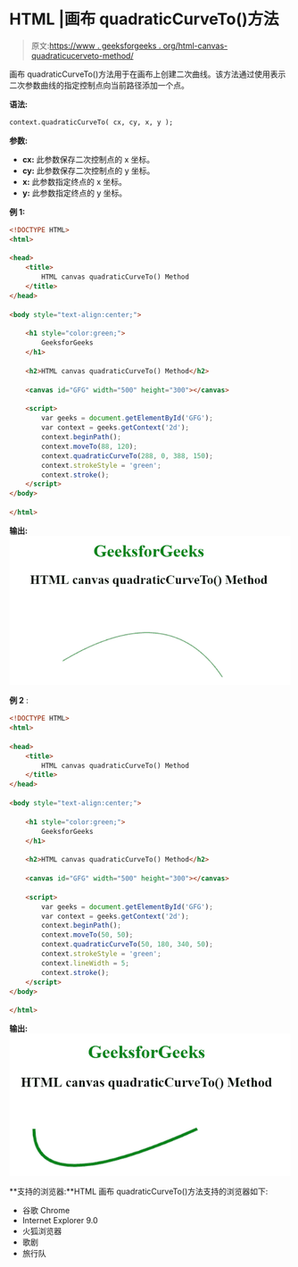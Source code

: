 # HTML |画布 quadraticCurveTo()方法

> 原文:[https://www . geeksforgeeks . org/html-canvas-quadraticucerveto-method/](https://www.geeksforgeeks.org/html-canvas-quadraticcurveto-method/)

画布 quadraticCurveTo()方法用于在画布上创建二次曲线。该方法通过使用表示二次参数曲线的指定控制点向当前路径添加一个点。

**语法:**

```html
context.quadraticCurveTo( cx, cy, x, y );
```

**参数:**

*   **cx:** 此参数保存二次控制点的 x 坐标。
*   **cy:** 此参数保存二次控制点的 y 坐标。
*   **x:** 此参数指定终点的 x 坐标。
*   **y:** 此参数指定终点的 y 坐标。

**例 1:**

```html
<!DOCTYPE HTML>
<html>

<head> 
    <title> 
        HTML canvas quadraticCurveTo() Method
    </title> 
</head> 

<body style="text-align:center;"> 

    <h1 style="color:green;">
        GeeksforGeeks
    </h1> 

    <h2>HTML canvas quadraticCurveTo() Method</h2> 

    <canvas id="GFG" width="500" height="300"></canvas> 

    <script>
        var geeks = document.getElementById('GFG');
        var context = geeks.getContext('2d');
        context.beginPath();
        context.moveTo(88, 120);
        context.quadraticCurveTo(288, 0, 388, 150);
        context.strokeStyle = 'green';
        context.stroke();
    </script>
</body> 

</html>                          
```

**输出:**
![](img/2da9e033ea796d83f532330d0932c150.png)

**例 2** :

```html
<!DOCTYPE HTML>
<html>

<head> 
    <title> 
        HTML canvas quadraticCurveTo() Method
    </title> 
</head> 

<body style="text-align:center;"> 

    <h1 style="color:green;">
        GeeksforGeeks
    </h1> 

    <h2>HTML canvas quadraticCurveTo() Method</h2> 

    <canvas id="GFG" width="500" height="300"></canvas> 

    <script>
        var geeks = document.getElementById('GFG');
        var context = geeks.getContext('2d');
        context.beginPath();
        context.moveTo(50, 50);
        context.quadraticCurveTo(50, 180, 340, 50);
        context.strokeStyle = 'green';
        context.lineWidth = 5;
        context.stroke();
    </script>
</body> 

</html>                              
```

**输出:**
![](img/b3bb84883ba4a5d8bd8f6d6f72ce673b.png)

**支持的浏览器:**HTML 画布 quadraticCurveTo()方法支持的浏览器如下:

*   谷歌 Chrome
*   Internet Explorer 9.0
*   火狐浏览器
*   歌剧
*   旅行队